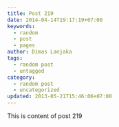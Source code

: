 ```yaml
---
title: Post 219
date: 2014-04-14T19:17:19+07:00
keywords:
  - random
  - post
  - pages
author: Dimas Lanjaka
tags:
  - random post
  - untagged
category:
  - random post
  - uncategorized
updated: 2013-05-21T15:46:06+07:00
---
```

This is content of post 219